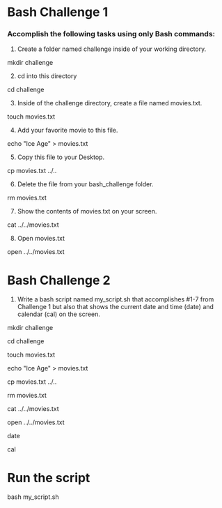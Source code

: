 # Bash Challenge 1

### Accomplish the following tasks using only Bash commands: 

1. Create a folder named challenge inside of your working directory. 

mkdir challenge

2. cd into this directory

cd challenge

3. Inside of the challenge directory, create a file named movies.txt.

touch movies.txt

4. Add your favorite movie to this file. 

echo "Ice Age" > movies.txt

5. Copy this file to your Desktop. 

cp movies.txt ../..

6. Delete the file from your bash_challenge folder. 

rm movies.txt

7. Show the contents of movies.txt on your screen.

cat ../../movies.txt

8. Open movies.txt

open ../../movies.txt

# Bash Challenge 2

1. Write a bash script named my_script.sh that accomplishes #1-7 from Challenge 1 but also that shows the current date and time (date) and calendar (cal) on the screen.

mkdir challenge

cd challenge

touch movies.txt

echo "Ice Age" > movies.txt

cp movies.txt ../..

rm movies.txt

cat ../../movies.txt

open ../../movies.txt

date

cal

# Run the script
bash my_script.sh
